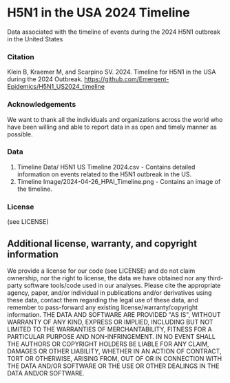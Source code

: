 # H5N1 in the USA 2024 Timeline
Data associated with the timeline of events during the 2024 H5N1 outbreak in the United States

### Citation
Klein B, Kraemer M, and Scarpino SV. 2024. Timeline for H5N1 in the USA during the 2024 Outbreak. https://github.com/Emergent-Epidemics/H5N1_US2024_timeline

### Acknowledgements
We want to thank all the individuals and organizations across the world who have been willing and able to report data in as open and timely manner as possible. 

### Data
1. Timeline Data/ H5N1 US Timeline 2024.csv - Contains detailed information on events related to the H5N1 outbreak in the US.
2. Timeline Image/2024-04-26_HPAI_Timeline.png - Contains an image of the timeline.

### License
(see LICENSE)

## Additional license, warranty, and copyright information
We provide a license for our code (see LICENSE) and do not claim ownership, nor the right to license, the data we have obtained nor any third-party software tools/code used in our analyses.  Please cite the appropriate agency, paper, and/or individual in publications and/or derivatives using these data, contact them regarding the legal use of these data, and remember to pass-forward any existing license/warranty/copyright information.  THE DATA AND SOFTWARE ARE PROVIDED "AS IS", WITHOUT WARRANTY OF ANY KIND, EXPRESS OR IMPLIED, INCLUDING BUT NOT LIMITED TO THE WARRANTIES OF MERCHANTABILITY, FITNESS FOR A PARTICULAR PURPOSE AND NON-INFRINGEMENT. IN NO EVENT SHALL THE AUTHORS OR COPYRIGHT HOLDERS BE LIABLE FOR ANY CLAIM, DAMAGES OR OTHER LIABILITY, WHETHER IN AN ACTION OF CONTRACT, TORT OR OTHERWISE, ARISING FROM, OUT OF OR IN CONNECTION WITH THE DATA AND/OR SOFTWARE OR THE USE OR OTHER DEALINGS IN THE DATA AND/OR SOFTWARE.
